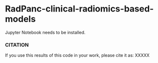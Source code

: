 # RadPanc-clinical-radiomics-based-models
 
Jupyter Notebook needs to be installed.

### CITATION
If you use this results of this code in your work, please cite it as:
XXXXX
